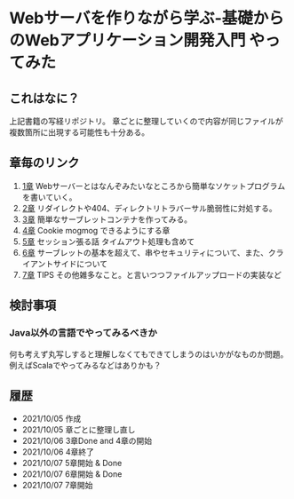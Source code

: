 # Webサーバを作りながら学ぶ-基礎からのWebアプリケーション開発入門 やってみた

## これはなに？

上記書籍の写経リポジトリ。
章ごとに整理していくので内容が同じファイルが複数箇所に出現する可能性も十分ある。

## 章毎のリンク

1. [1章](ch01) Webサーバーとはなんぞみたいなところから簡単なソケットプログラムを書いていく。
2. [2章](ch02) リダイレクトや404、ディレクトリトラバーサル脆弱性に対処する。
3. [3章](ch03) 簡単なサーブレットコンテナを作ってみる。
4. [4章](ch04) Cookie mogmog できるようにする章
5. [5章](ch05) セッション張る話 タイムアウト処理も含めて
6. [6章](ch06) サーブレットの基本を超えて、串やセキュリティについて、また、クライアントサイドについて
7. [7章](ch07) TIPS その他雑多なこと。と言いつつファイルアップロードの実装など

## 検討事項

### Java以外の言語でやってみるべきか

何も考えず丸写しすると理解しなくてもできてしまうのはいかがなものか問題。
例えばScalaでやってみるなどはありかも？

## 履歴

- 2021/10/05 作成
- 2021/10/05 章ごとに整理し直し
- 2021/10/06 3章Done and 4章の開始
- 2021/10/06 4章終了
- 2021/10/07 5章開始 & Done
- 2021/10/07 6章開始 & Done
- 2021/10/07 7章開始
